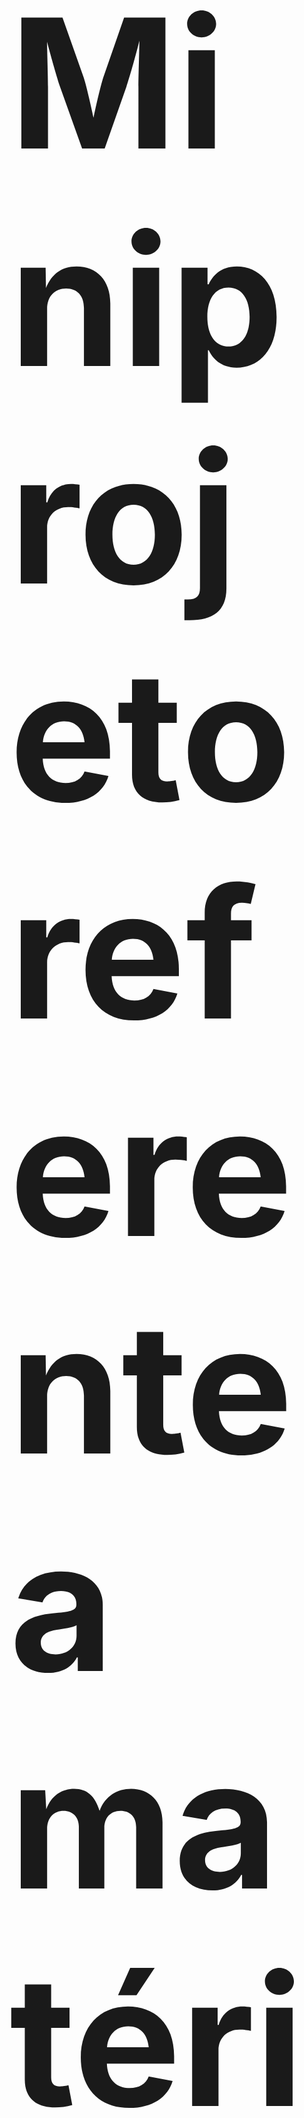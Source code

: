 </div>
  <h2 style="font-size:30vw">Miniprojeto referente a matéria de Introdução a Programação - UFG.</h2>
</div>

O Miniprojeto 3 representa os conceitos fundamentais de manipulação de arquivos, uso de estruturas (struct) e aplicação de recursividade. Este programa tem como objetivo principal a gestão eficiente de informações acadêmicas, permitindo o rápido acesso aos dados de diversos cursos.

Inicialmente, o usuário é convidado a inserir os detalhes de cada curso, incluindo informações cruciais, como código do curso, valor por crédito e nome do curso. Estes dados são então armazenados de forma organizada em um arquivo binário denominado "Cursos.dat".

O diferencial desse projeto reside na capacidade da universidade em acessar rapidamente as informações dos cursos. Isso é alcançado por meio da implementação de índices ordenados, proporcionando um acesso eficiente aos dados de interesse. As consultas podem ser realizadas tanto pelo código do curso quanto pelo nome do curso, garantindo flexibilidade e agilidade no processo de recuperação de informações.

